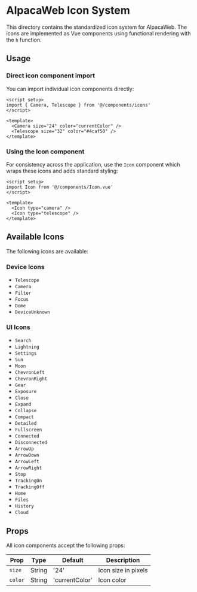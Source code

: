 # AlpacaWeb Icon System

This directory contains the standardized icon system for AlpacaWeb. The icons are implemented as Vue components using functional rendering with the `h` function.

## Usage

### Direct icon component import

You can import individual icon components directly:

```vue
<script setup>
import { Camera, Telescope } from '@/components/icons'
</script>

<template>
  <Camera size="24" color="currentColor" />
  <Telescope size="32" color="#4caf50" />
</template>
```

### Using the Icon component

For consistency across the application, use the `Icon` component which wraps these icons and adds standard styling:

```vue
<script setup>
import Icon from '@/components/Icon.vue'
</script>

<template>
  <Icon type="camera" />
  <Icon type="telescope" />
</template>
```

## Available Icons

The following icons are available:

### Device Icons

- `Telescope`
- `Camera`
- `Filter`
- `Focus`
- `Dome`
- `DeviceUnknown`

### UI Icons

- `Search`
- `Lightning`
- `Settings`
- `Sun`
- `Moon`
- `ChevronLeft`
- `ChevronRight`
- `Gear`
- `Exposure`
- `Close`
- `Expand`
- `Collapse`
- `Compact`
- `Detailed`
- `Fullscreen`
- `Connected`
- `Disconnected`
- `ArrowUp`
- `ArrowDown`
- `ArrowLeft`
- `ArrowRight`
- `Stop`
- `TrackingOn`
- `TrackingOff`
- `Home`
- `Files`
- `History`
- `Cloud`

## Props

All icon components accept the following props:

| Prop    | Type   | Default        | Description         |
| ------- | ------ | -------------- | ------------------- |
| `size`  | String | '24'           | Icon size in pixels |
| `color` | String | 'currentColor' | Icon color          |

